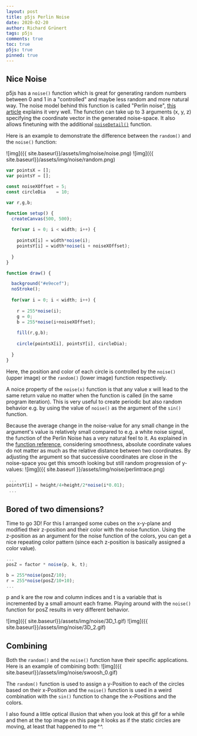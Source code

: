 ```yaml
---
layout: post
title: p5js Perlin Noise
date: 2020-02-20
author: Richard Grünert
tags: p5js
comments: true
toc: true
p5js: true
pinned: true
---
```


## Nice Noise
p5js has a `noise()` function which is great for generating random numbers between 0 and 1 in a "controlled" and maybe less random and more natural way. The noise model behind this function is called "Perlin noise", [this article](https://genekogan.com/code/p5js-perlin-noise/) explains it very well. The function can take up to 3 arguments (x, y, z) specifying the coordinate vector in the generated noise-space. It also allows finetuning with the additional [`noiseDetail()`](https://p5js.org/reference/#/p5/noiseDetail) function. 

Here is an example to demonstrate the difference between the `random()` and the `noise()` function:

![img]({{ site.baseurl}}/assets/img/noise/noise.png)
![img]({{ site.baseurl}}/assets/img/noise/random.png)

```javascript
var pointsX = [];
var pointsY = [];

const noiseXOffset = 5;
const circleDia    = 10;

var r,g,b;

function setup() {
  createCanvas(500, 500);
  
  for(var i = 0; i < width; i++) {
  
    pointsX[i] = width*noise(i);
    pointsY[i] = width*noise(i + noiseXOffset);
  
  }
}

function draw() {

  background("#e9ecef");
  noStroke();
  
  for(var i = 0; i < width; i++) {
  
    r = 255*noise(i);
    g = 0;
    b = 255*noise(i+noiseXOffset);
    
    fill(r,g,b);
    
    circle(pointsX[i], pointsY[i], circleDia);
  
  }
}
```

Here, the position and color of each circle is controlled by the `noise()` (upper image) or the `random()` (lower image) function respectively.

A noice property of the `noise(x)` function is that any value x will lead to the same return value no matter when the function is called (in the same program iteration). This is very useful to create periodic but also random behavior e.g. by using the value of `noise()` as the argument of the `sin()` function.

Because the average change in the noise-value for any small change in the argument's value is relatively small compared to e.g. a white noise signal, the function of the Perlin Noise has a very natural feel to it. As explained in the [function reference](https://p5js.org/reference/#/p5/noise), considering smoothness, absolute coordinate values do not matter as much as the relative distance between two coordinates.
By adjusting the argument so that successive coordinates are close in the noise-space you get this smooth looking but still random progression of y-values:
![img]({{ site.baseurl }}/assets/img/noise/perlintrace.png)

```javascript
 ...
pointsY[i] = height/4+height/2*noise(i*0.01);
 ...
```

## Bored of two dimensions?
Time to go 3D! For this I arranged some cubes on the x-y-plane and modified their z-position and their color with the noise function. Using the z-position as an argument for the noise function of the colors, you can get a nice repeating color pattern (since each z-position is basically assigned a color value).

```javascript
...
posZ = factor * noise(p, k, t);

b = 255*noise(posZ/10);
r = 255*noise(posZ/10+10);
...
```
p and k are the row and column indices and t is a variable that is incremented by a small amount each frame. Playing around with the `noise()` function for posZ results in very different behavior.

![img]({{ site.baseurl}}/assets/img/noise/3D_1.gif)
![img]({{ site.baseurl}}/assets/img/noise/3D_2.gif)

## Combining 
Both the `random()` and the `noise()` function have their specific applications. Here is an example of combining both:
![img]({{ site.baseurl}}/assets/img/noise/swoosh_0.gif)

The `random()` function is used to assign a y-Position to each of the circles based on their x-Position and the `noise()` function is used in a weird combination with the `sin()` function to change the x-Positions and the colors.

I also found a little optical illusion that when you look at this gif for a while and then at the top image on this page it looks as if the static circles are moving, at least that happened to me ^^.
